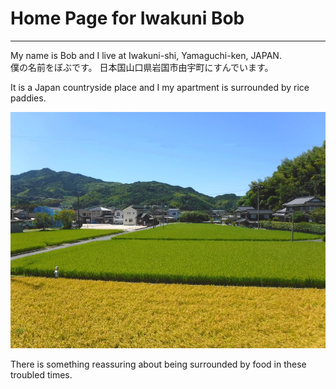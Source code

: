 # Home Page for Iwakuni Bob
---
My name is Bob and I live at Iwakuni-shi, Yamaguchi-ken, JAPAN.  
僕の名前をぼぶです。
日本国山口県岩国市由宇町にすんでいます。

It is a Japan countryside place and I my apartment is surrounded by rice paddies. 

![back view](1-BackWindowView.JPG)

There is something reassuring about being surrounded by food in these troubled times.
